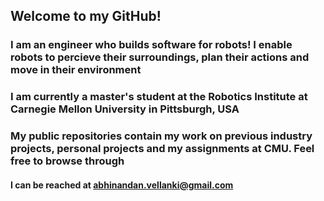 ## Welcome to my GitHub!

### I am an engineer who builds software for robots! I enable robots to percieve their surroundings, plan their actions and move in their environment

### I am currently a master's student at the Robotics Institute at Carnegie Mellon University in Pittsburgh, USA

### My public repositories contain my work on previous industry projects, personal projects and my assignments at CMU. Feel free to browse through

#### I can be reached at abhinandan.vellanki@gmail.com

<!--
**AbhinandanVellanki/AbhinandanVellanki** is a ✨ _special_ ✨ repository because its `README.md` (this file) appears on your GitHub profile.

Here are some ideas to get you started:

- 🔭 I’m currently working on ...
- 🌱 I’m currently learning ...
- 👯 I’m looking to collaborate on ...
- 🤔 I’m looking for help with ...
- 💬 Ask me about ...
- 📫 How to reach me: ...
- 😄 Pronouns: ...
- ⚡ Fun fact: ...
-->
